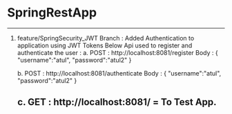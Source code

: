# SpringRestApp

------------------------------------------------------------------------------------------------------
1. feature/SpringSecurity_JWT Branch :   Added Authentication to application using JWT Tokens 
   Below Api used to register and authenticate the user :
   a.  POST :  http://localhost:8081/register
       Body :  {
                "username":"atul",
                "password":"atul2"
               }
               
   b.  POST :  http://localhost:8081/authenticate
       Body :  {
                "username":"atul",
                "password":"atul2"
               }
               
   c. GET : http://localhost:8081/   = To Test App.
   -----------------------------------------------------------------------------------------------------
   
